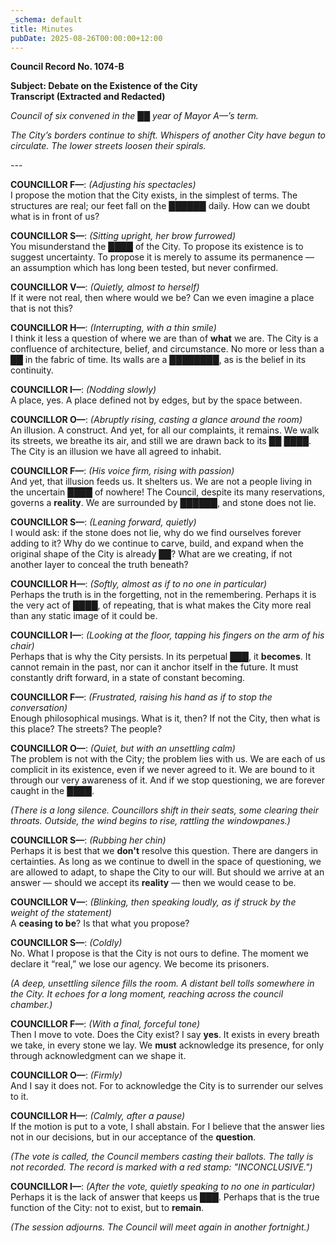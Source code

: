 ```yaml
---
_schema: default
title: Minutes
pubDate: 2025-08-26T00:00:00+12:00
---
```

**Council Record No. 1074-B**

**Subject: Debate on the Existence of the City**<br>**Transcript (Extracted and Redacted)**

*Council of six convened in the* ██ *year of Mayor A—’s term.*

*The City’s borders continue to shift. Whispers of another City have begun to circulate. The lower streets loosen their spirals.*

*\---*

**COUNCILLOR F—**: *(Adjusting his spectacles)*<br>I propose the motion that the City exists, in the simplest of terms. The structures are real; our feet fall on the ██████ daily. How can we doubt what is in front of us?

**COUNCILLOR S—**: *(Sitting upright, her brow furrowed)*<br>You misunderstand the ████ of the City. To propose its existence is to suggest uncertainty. To propose it is merely to assume its permanence — an assumption which has long been tested, but never confirmed.

**COUNCILLOR V—**: *(Quietly, almost to herself)*<br>If it were not real, then where would we be? Can we even imagine a place that is not this?

**COUNCILLOR H—**: *(Interrupting, with a thin smile)*<br>I think it less a question of where we are than of **what** we are. The City is a confluence of architecture, belief, and circumstance. No more or less than a ██ in the fabric of time. Its walls are a ████████, as is the belief in its continuity.

**COUNCILLOR I—**: *(Nodding slowly)*<br>A place, yes. A place defined not by edges, but by the space between.

**COUNCILLOR O—**: *(Abruptly rising, casting a glance around the room)*<br>An illusion. A construct. And yet, for all our complaints, it remains. We walk its streets, we breathe its air, and still we are drawn back to its ██ ████. The City is an illusion we have all agreed to inhabit.

**COUNCILLOR F—**: *(His voice firm, rising with passion)*<br>And yet, that illusion feeds us. It shelters us. We are not a people living in the uncertain ████ of nowhere! The Council, despite its many reservations, governs a **reality**. We are surrounded by ██████, and stone does not lie.

**COUNCILLOR S—**: *(Leaning forward, quietly)*<br>I would ask: if the stone does not lie, why do we find ourselves forever adding to it? Why do we continue to carve, build, and expand when the original shape of the City is already ██? What are we creating, if not another layer to conceal the truth beneath?

**COUNCILLOR H—**: *(Softly, almost as if to no one in particular)*<br>Perhaps the truth is in the forgetting, not in the remembering. Perhaps it is the very act of ████, of repeating, that is what makes the City more real than any static image of it could be.

**COUNCILLOR I—**: *(Looking at the floor, tapping his fingers on the arm of his chair)*<br>Perhaps that is why the City persists. In its perpetual ███, it **becomes**. It cannot remain in the past, nor can it anchor itself in the future. It must constantly drift forward, in a state of constant becoming.

**COUNCILLOR F—**: *(Frustrated, raising his hand as if to stop the conversation)*<br>Enough philosophical musings. What is it, then? If not the City, then what is this place? The streets? The people?

**COUNCILLOR O—**: *(Quiet, but with an unsettling calm)*<br>The problem is not with the City; the problem lies with us. We are each of us complicit in its existence, even if we never agreed to it. We are bound to it through our very awareness of it. And if we stop questioning, we are forever caught in the ████.

*(There is a long silence. Councillors shift in their seats, some clearing their throats. Outside, the wind begins to rise, rattling the windowpanes.)*

**COUNCILLOR S—**: *(Rubbing her chin)*<br>Perhaps it is best that we **don't** resolve this question. There are dangers in certainties. As long as we continue to dwell in the space of questioning, we are allowed to adapt, to shape the City to our will. But should we arrive at an answer — should we accept its **reality** — then we would cease to be.

**COUNCILLOR V—**: *(Blinking, then speaking loudly, as if struck by the weight of the statement)*<br>A **ceasing to be**? Is that what you propose?

**COUNCILLOR S—**: *(Coldly)*<br>No. What I propose is that the City is not ours to define. The moment we declare it “real,” we lose our agency. We become its prisoners.

*(A deep, unsettling silence fills the room. A distant bell tolls somewhere in the City. It echoes for a long moment, reaching across the council chamber.)*

**COUNCILLOR F—**: *(With a final, forceful tone)*<br>Then I move to vote. Does the City exist? I say **yes**. It exists in every breath we take, in every stone we lay. We **must** acknowledge its presence, for only through acknowledgment can we shape it.

**COUNCILLOR O—**: *(Firmly)*<br>And I say it does not. For to acknowledge the City is to surrender our selves to it.

**COUNCILLOR H—**: *(Calmly, after a pause)*<br>If the motion is put to a vote, I shall abstain. For I believe that the answer lies not in our decisions, but in our acceptance of the **question**.

*(The vote is called, the Council members casting their ballots. The tally is not recorded. The record is marked with a red stamp: "INCONCLUSIVE.")*

**COUNCILLOR I—**: *(After the vote, quietly speaking to no one in particular)*<br>Perhaps it is the lack of answer that keeps us ███. Perhaps that is the true function of the City: not to exist, but to **remain**.

*(The session adjourns. The Council will meet again in another fortnight.)*